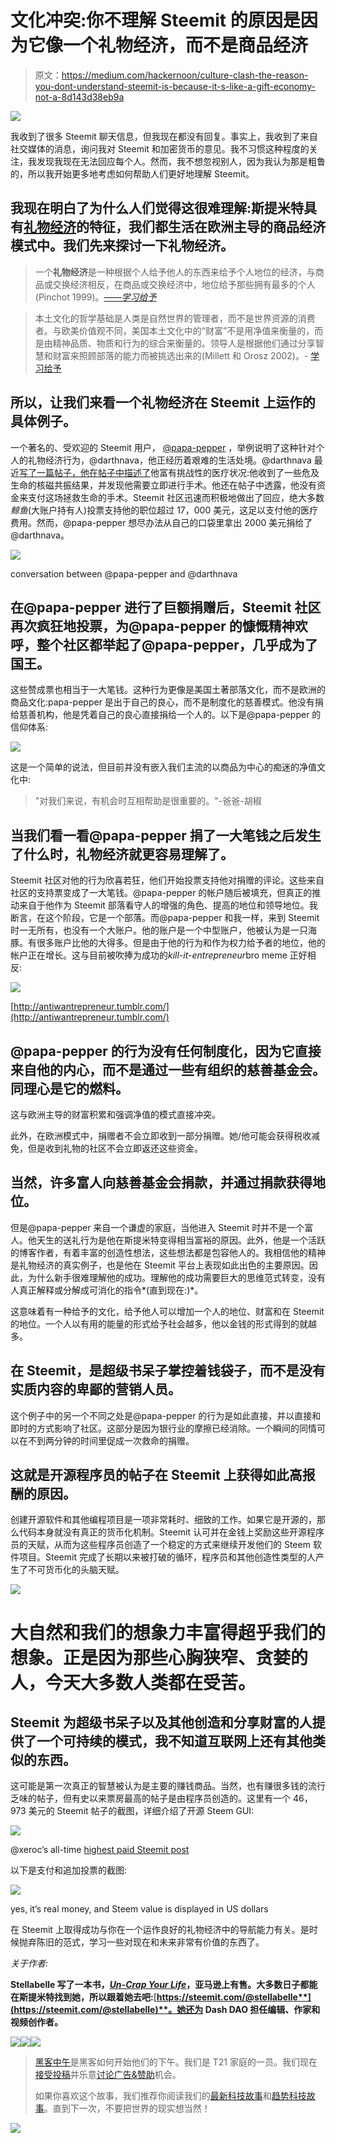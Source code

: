 # 文化冲突:你不理解 Steemit 的原因是因为它像一个礼物经济，而不是商品经济

> 原文：<https://medium.com/hackernoon/culture-clash-the-reason-you-dont-understand-steemit-is-because-it-s-like-a-gift-economy-not-a-8d143d38eb9a>

![](img/d2c2be8318b871c0386cba2dbab5df19.png)

我收到了很多 Steemit 聊天信息，但我现在都没有回复。事实上，我收到了来自社交媒体的消息，询问我对 Steemit 和加密货币的意见。我不习惯这种程度的关注，我发现我现在无法回应每个人。然而，我不想忽视别人，因为我认为那是粗鲁的，所以我开始更多地考虑如何帮助人们更好地理解 Steemit。

## 我现在明白了为什么人们觉得这很难理解:斯提米特具有[礼物经济](https://en.wikipedia.org/wiki/Gift_economy)的特征，我们都生活在欧洲主导的商品经济模式中。我们先来探讨一下礼物经济。

> 一个**礼物经济**是一种根据个人给予他人的东西来给予个人地位的经济，与商品或交换经济相反，在商品或交换经济中，地位给予那些拥有最多的个人(Pinchot 1999)。[*——学习给予*](https://www.learningtogive.org/resources/native-american-culture-giving)

> 本土文化的哲学基础是人类是自然世界的管理者，而不是世界资源的消费者。与欧美价值观不同，美国本土文化中的“财富”不是用净值来衡量的，而是由精神品质、物质和行为的综合来衡量的。领导人是根据他们通过分享智慧和财富来照顾部落的能力而被挑选出来的(Millett 和 Orosz 2002)。- [学习给予](https://www.learningtogive.org/resources/native-american-culture-giving)

## 所以，让我们来看一个礼物经济在 Steemit 上运作的具体例子。

一个著名的、受欢迎的 Steemit 用户， [@papa-pepper](https://steemit.com/@papa-pepper) ，举例说明了这种针对个人的礼物经济行为，@darthnava，他正经历着艰难的生活处境。@darthnava 最近[写了一篇帖子，他在帖子中描述了](https://steemit.com/blog/@darthnava/fellow-steemers-i-need-help-as-my-mri-results-are-not-encouraging)他富有挑战性的医疗状况:他收到了一些危及生命的核磁共振结果，并发现他需要立即进行手术。他还在帖子中透露，他没有资金来支付这场拯救生命的手术。Steemit 社区迅速而积极地做出了回应，绝大多数*鲸鱼*(大账户持有人)投票支持他的职位超过 17，000 美元，这足以支付他的医疗费用。然而，@papa-pepper 想尽办法从自己的口袋里拿出 2000 美元捐给了@darthnava。

![](img/b9783336101c407d38605decf48e6ee3.png)

conversation between @papa-pepper and @darthnava

## 在@papa-pepper 进行了巨额捐赠后，Steemit 社区再次疯狂地投票，为@papa-pepper 的慷慨精神欢呼，整个社区都举起了@papa-pepper，几乎成为了国王。

这些赞成票也相当于一大笔钱。这种行为更像是美国土著部落文化，而不是欧洲的商品文化:papa-pepper 是出于自己的良心，而不是制度化的慈善模式。他没有捐给慈善机构，他是凭着自己的良心直接捐给一个人的。以下是@papa-pepper 的信仰体系:

![](img/b1b748e80affea756c11a4ee832e94b1.png)

这是一个简单的说法，但目前并没有嵌入我们主流的以商品为中心的痴迷的净值文化中:

> "对我们来说，有机会时互相帮助是很重要的。"-爸爸-胡椒

## 当我们看一看@papa-pepper 捐了一大笔钱之后发生了什么时，礼物经济就更容易理解了。

Steemit 社区对他的行为欣喜若狂，他们开始投票支持他对捐赠的评论。这些来自社区的支持票变成了一大笔钱。@papa-pepper 的帐户随后被填充，但真正的推动来自于他作为 Steemit 部落看守人的增强的角色、提高的地位和领导地位。我断言，在这个阶段，它是一个部落。而@papa-pepper 和我一样，来到 Steemit 时一无所有，也没有一个大账户。他的账户是一个中型账户，他被认为是一只海豚。有很多账户比他的大得多。但是由于他的行为和作为权力给予者的地位，他的帐户正在增长。这与目前被吹捧为成功的*kill-it-entrepreneur*bro meme 正好相反:

![](img/df88468d31904d8040efedc3654c6616.png)

[http://antiwantrepreneur.tumblr.com/](http://antiwantrepreneur.tumblr.com/)

## @papa-pepper 的行为没有任何制度化，因为它直接来自他的内心，而不是通过一些有组织的慈善基金会。同理心是它的燃料。

这与欧洲主导的财富积累和强调净值的模式直接冲突。

此外，在欧洲模式中，捐赠者不会立即收到一部分捐赠。她/他可能会获得税收减免，但是收到礼物的社区不会立即返还这些资金。

## 当然，许多富人向慈善基金会捐款，并通过捐款获得地位。

但是@papa-pepper 来自一个谦虚的家庭，当他进入 Steemit 时并不是一个富人。他天生的送礼行为是他在斯提米特变得相当富裕的原因。此外，他是一个活跃的博客作者，有着丰富的创造性想法，这些想法都是包容他人的。我相信他的精神是礼物经济的真实例子，也是他在 Steemit 平台上表现如此出色的主要原因。因此，为什么新手很难理解他的成功。理解他的成功需要巨大的思维范式转变，没有人真正解释或分解成可消化的指令*(直到现在:)*。

这意味着有一种给予的文化，给予他人可以增加一个人的地位、财富和在 Steemit 的地位。一个人以有用的能量的形式给予社会越多，他以金钱的形式得到的就越多。

## 在 Steemit，是超级书呆子掌控着钱袋子，而不是没有实质内容的卑鄙的营销人员。

这个例子中的另一个不同之处是@papa-pepper 的行为是如此直接，并以直接和即时的方式影响了社区。这部分是因为银行业的摩擦已经消除。一个瞬间的同情可以在不到两分钟的时间里促成一次救命的捐赠。

## 这就是开源程序员的帖子在 Steemit 上获得如此高报酬的原因。

创建开源软件和其他编程项目是一项非常耗时、细致的工作。如果它是开源的，那么代码本身就没有真正的货币化机制。Steemit 认可并在金钱上奖励这些开源程序员的天赋，从而为这些程序员创造了一个稳定的方式来继续开发他们的 Steem 软件项目。Steemit 完成了长期以来被打破的循环，程序员和其他创造性类型的人产生了不可货币化的头脑天赋。

![](img/6c335f3f7c7dc19d4ce64cd7e098a300.png)

# 大自然和我们的想象力丰富得超乎我们的想象。正是因为那些心胸狭窄、贪婪的人，今天大多数人类都在受苦。

## Steemit 为超级书呆子以及其他创造和分享财富的人提供了一个可持续的模式，我不知道互联网上还有其他类似的东西。

这可能是第一次真正的智慧被认为是主要的赚钱商品。当然，也有赚很多钱的流行乏味的帖子，但有史以来票房最高的帖子是由程序员创造的。这里有一个 46，973 美元的 Steemit 帖子的截图，详细介绍了开源 Steem GUI:

![](img/90287fbe61830f75bdf8a660c3cdb8ff.png)

@xeroc’s all-time [highest paid Steemit post](https://steemit.com/piston/@xeroc/piston-web-first-open-source-steem-gui---searching-for-alpha-testers)

以下是支付和追加投票的截图:

![](img/157388dfd7f72915bf4d2973ddee8f42.png)

yes, it’s real money, and Steem value is displayed in US dollars

在 Steemit 上取得成功与你在一个运作良好的礼物经济中的导航能力有关。是时候抛弃陈旧的范式，学习一些对现在和未来非常有价值的东西了。

*关于作者:*

**Stellabelle 写了一本书，**[***Un-Crap Your Life***](https://www.amazon.com/Crap-Your-Life-Navigating-Situations-ebook/dp/B017PBLZPA)**，亚马逊上有售。大多数日子都能在斯提米特找到她，所以跟着她去吧:**[**https://steemit.com/@stellabelle**](https://steemit.com/@stellabelle)**。她还为 Dash DAO 担任编辑、作家和视频创作者。**

[![](img/50ef4044ecd4e250b5d50f368b775d38.png)](http://bit.ly/HackernoonFB)[![](img/979d9a46439d5aebbdcdca574e21dc81.png)](https://goo.gl/k7XYbx)[![](img/2930ba6bd2c12218fdbbf7e02c8746ff.png)](https://goo.gl/4ofytp)

> [黑客中午](http://bit.ly/Hackernoon)是黑客如何开始他们的下午。我们是 T21 家庭的一员。我们现在[接受投稿](http://bit.ly/hackernoonsubmission)并乐意[讨论广告&赞助](mailto:partners@amipublications.com)机会。
> 
> 如果你喜欢这个故事，我们推荐你阅读我们的[最新科技故事](http://bit.ly/hackernoonlatestt)和[趋势科技故事](https://hackernoon.com/trending)。直到下一次，不要把世界的现实想当然！

![](img/be0ca55ba73a573dce11effb2ee80d56.png)